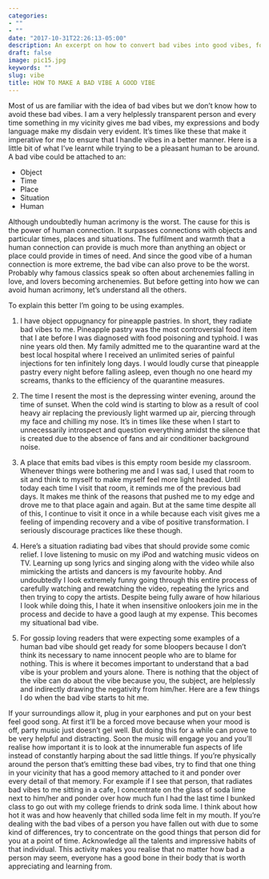 ```yaml
---
categories:
- ""
- ""
date: "2017-10-31T22:26:13-05:00"
description: An excerpt on how to convert bad vibes into good vibes, for making life easier
draft: false
image: pic15.jpg
keywords: ""
slug: vibe
title: HOW TO MAKE A BAD VIBE A GOOD VIBE
---
```

Most of us are familiar with the idea of bad vibes but we don’t know how to avoid these bad vibes. I am a very helplessly transparent person and every time something in my vicinity gives me bad vibes, my expressions and body language make my disdain very evident. It’s times like these that make it imperative for me to ensure that I handle vibes in a better manner. Here is a little bit of what I’ve learnt while trying to be a pleasant human to be around. A bad vibe could be attached to an:
- Object
- Time
- Place
- Situation
- Human

Although undoubtedly human acrimony is the worst. The cause for this is the power of human connection. It surpasses connections with objects and particular times, places and situations. The fulfilment and warmth that a human connection can provide is much more than anything an object or place could provide in times of need. And since the good vibe of a human connection is more extreme, the bad vibe can also prove to be the worst. Probably why famous classics speak so often about archenemies falling in love, and lovers becoming archenemies. But before getting into how we can avoid human acrimony, let’s understand all the others.

To explain this better I’m going to be using examples.

1) I have object oppugnancy for pineapple pastries. In short, they radiate bad vibes to me. Pineapple pastry was the most controversial food item that I ate before I was diagnosed with food poisoning and typhoid. I was nine years old then. My family admitted me to the quarantine ward at the best local hospital where I received an unlimited series of painful injections for ten infinitely long days. I would loudly curse that pineapple pastry every night before falling asleep, even though no one heard my screams, thanks to the efficiency of the quarantine measures.

2) The time I resent the most is the depressing winter evening, around the time of sunset. When the cold wind is starting to blow as a result of cool heavy air replacing the previously light warmed up air, piercing through my face and chilling my nose. It’s in times like these when I start to unnecessarily introspect and question everything amidst the silence that is created due to the absence of fans and air conditioner background noise.

3) A place that emits bad vibes is this empty room beside my classroom. Whenever things were bothering me and I was sad, I used that room to sit and think to myself to make myself feel more light headed. Until today each time I visit that room, it reminds me of the previous bad days. It makes me think of the reasons that pushed me to my edge and drove me to that place again and again. But at the same time despite all of this, I continue to visit it once in a while because each visit gives me a feeling of impending recovery and a vibe of positive transformation. I seriously discourage practices like these though.

4) Here’s a situation radiating bad vibes that should provide some comic relief. I love listening to music on my iPod and watching music videos on TV. Learning up song lyrics and singing along with the video while also mimicking the artists and dancers is my favourite hobby. And undoubtedly I look extremely funny going through this entire process of carefully watching and rewatching the video, repeating the lyrics and then trying to copy the artists. Despite being fully aware of how hilarious I look while doing this, I hate it when insensitive onlookers join me in the process and decide to have a good laugh at my expense. This becomes my situational bad vibe.

5) For gossip loving readers that were expecting some examples of a human bad vibe should get ready for some bloopers because I don’t think its necessary to name innocent people who are to blame for nothing. This is where it becomes important to understand that a bad vibe is your problem and yours alone. There is nothing that the object of the vibe can do about the vibe because you, the subject, are helplessly and indirectly drawing the negativity from him/her. Here are a few things I do when the bad vibe starts to hit me.

If your surroundings allow it, plug in your earphones and put on your best feel good song. At first it’ll be a forced move because when your mood is off, party music just doesn’t gel well. But doing this for a while can prove to be very helpful and distracting. Soon the music will engage you and you’ll realise how important it is to look at the innumerable fun aspects of life instead of constantly harping about the sad little things.
If you’re physically around the person that’s emitting these bad vibes, try to find that one thing in your vicinity that has a good memory attached to it and ponder over every detail of that memory. For example if I see that person, that radiates bad vibes to me sitting in a cafe, I concentrate on the glass of soda lime next to him/her and ponder over how much fun I had the last time I bunked class to go out with my college friends to drink soda lime. I think about how hot it was and how heavenly that chilled soda lime felt in my mouth.
If you’re dealing with the bad vibes of a person you have fallen out with due to some kind of differences, try to concentrate on the good things that person did for you at a point of time. Acknowledge all the talents and impressive habits of that individual. This activity makes you realise that no matter how bad a person may seem, everyone has a good bone in their body that is worth appreciating and learning from.